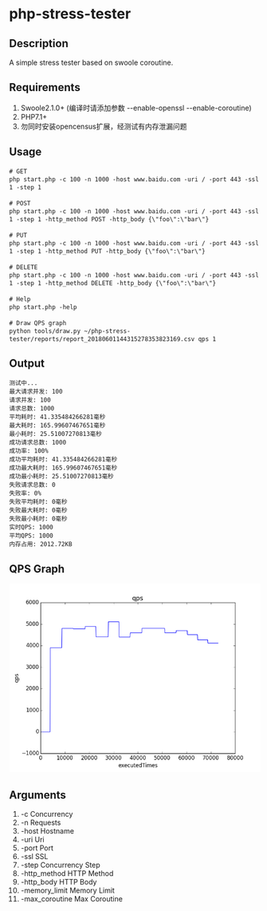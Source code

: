 # php-stress-tester

## Description
A simple stress tester based on swoole coroutine.

## Requirements
1. Swoole2.1.0+ (编译时请添加参数 --enable-openssl --enable-coroutine)
2. PHP7.1+
3. 勿同时安装opencensus扩展，经测试有内存泄漏问题

## Usage
```shell
# GET
php start.php -c 100 -n 1000 -host www.baidu.com -uri / -port 443 -ssl 1 -step 1

# POST
php start.php -c 100 -n 1000 -host www.baidu.com -uri / -port 443 -ssl 1 -step 1 -http_method POST -http_body {\"foo\":\"bar\"}

# PUT
php start.php -c 100 -n 1000 -host www.baidu.com -uri / -port 443 -ssl 1 -step 1 -http_method PUT -http_body {\"foo\":\"bar\"}

# DELETE
php start.php -c 100 -n 1000 -host www.baidu.com -uri / -port 443 -ssl 1 -step 1 -http_method DELETE -http_body {\"foo\":\"bar\"}

# Help
php start.php -help

# Draw QPS graph
python tools/draw.py ~/php-stress-tester/reports/report_20180601144315278353823169.csv qps 1
```
## Output
```shell
测试中...
最大请求并发: 100
请求并发: 100
请求总数: 1000
平均耗时: 41.335484266281毫秒
最大耗时: 165.99607467651毫秒
最小耗时: 25.51007270813毫秒
成功请求总数: 1000
成功率: 100%
成功平均耗时: 41.335484266281毫秒
成功最大耗时: 165.99607467651毫秒
成功最小耗时: 25.51007270813毫秒
失败请求总数: 0
失败率: 0%
失败平均耗时: 0毫秒
失败最大耗时: 0毫秒
失败最小耗时: 0毫秒
实时QPS: 1000
平均QPS: 1000
内存占用: 2012.72KB
```

## QPS Graph
![QPS Figure](qps_figure_demo.png)

## Arguments
1. -c Concurrency
2. -n Requests
3. -host Hostname
4. -uri Uri
5. -port Port
6. -ssl SSL
7. -step Concurrency Step
8. -http_method HTTP Method
9. -http_body HTTP Body
10. -memory_limit Memory Limit
11. -max_coroutine Max Coroutine
